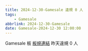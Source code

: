 ```yaml
---
title: 2024-12-30-Gamesale 違規 0 人
tags:
    - Gamesale
abbrlink: 2024-12-30-Gamesale
date: Gamesale-2024-12-30 12:00:00
---
```

Gamesale 板 [板規連結](https://www.ptt.cc/bbs/Gossiping/M.1637425085.A.07D.html)
昨天違規 0 人
